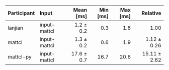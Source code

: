 | Participant | Input | Mean [ms] | Min [ms] | Max [ms] | Relative |
|:---|:---|---:|---:|---:|---:|
| lanjian | input-mattcl | 1.2 ± 0.2 | 0.3 | 1.6 | 1.00 |
| mattcl | input-mattcl | 1.3 ± 0.2 | 0.6 | 1.9 | 1.12 ± 0.26 |
| mattcl-py | input-mattcl | 17.6 ± 0.7 | 16.7 | 20.6 | 15.11 ± 2.62 |
